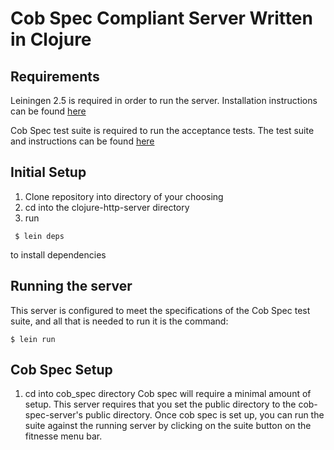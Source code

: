 # Cob Spec Compliant Server Written in Clojure

## Requirements 
Leiningen 2.5 is required in order to run the server. Installation instructions can be found [here](http://leiningen.org/)

Cob Spec test suite is required to run the acceptance tests. The test suite and instructions can be found [here](https://github.com/8thlight/cob_spec)

## Initial Setup
1. Clone repository into directory of your choosing
2. cd into the clojure-http-server directory
3. run 
```
 $ lein deps
 ```
to install dependencies

## Running the server
This server is configured to meet the specifications of the Cob Spec test suite, and all that is needed to run it is the command:
```
$ lein run
```
## Cob Spec Setup
1. cd into cob_spec directory 
Cob spec will require a minimal amount of setup.  This server requires that you set the public directory to the cob-spec-server's public directory. Once cob spec is set up, you can run the
suite against the running server by clicking on the suite button on the fitnesse menu bar.
